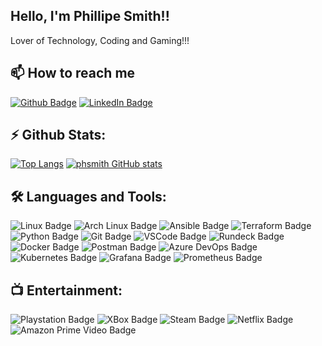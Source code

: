 ## Hello, I'm Phillipe Smith!!
 
Lover of Technology, Coding and Gaming!!!

 
## 📫 How to reach me
[![Github Badge](https://img.shields.io/badge/-Github-000?style=flat-square&logo=Github&logoColor=white&link=https://github.com/phsmith)](https://github.com/phsmith)
[![LinkedIn Badge](https://img.shields.io/badge/LinkedIn-007ACD?style=flat-square&logo=linkedin&logoColor=white&link=https://www.linkedin.com/in/phsmithcc/)](https://www.linkedin.com/in/phsmithcc/)

## ⚡ Github Stats:
[![Top Langs](https://github-readme-stats.vercel.app/api/top-langs/?username=phsmith&layout=compact&theme=github_dark)](https://github.com/phsmith/github-readme-stats)
[![phsmith GitHub stats](https://github-readme-stats.vercel.app/api?username=phsmith&theme=github_dark)](https://github.com/phsmith/github-readme-stats)

## :hammer_and_wrench: Languages and Tools:
![Linux Badge](https://img.shields.io/badge/Linux-FCC624?style=flat-square&logo=linux&logoColor=black)
![Arch Linux Badge](https://img.shields.io/badge/Arch_Linux-1793D1?style=flat-square&logo=arch-linux&logoColor=white)
![Ansible Badge](https://img.shields.io/badge/Ansible-323330?style=flat-square&logo=ansible&logoColor=white)
![Terraform Badge](https://img.shields.io/badge/Terraform-007ACC?style=flat-square&logo=terraform&logoColor=white)
![Python Badge](https://img.shields.io/badge/Python-FFD43B?style=flat-square&logo=python&logoColor=blue)
![Git Badge](https://img.shields.io/badge/Git-00000F?style=flat-square&logo=git&logoColor=white)
![VSCode Badge](https://img.shields.io/badge/Visual_Studio_Code-0078D4?style=flat-sqaure&logo=visual%20studio%20code&logoColor=white)
![Rundeck Badge](https://img.shields.io/badge/Rundeck-F05032?style=flat-square&logo=pagerduty&logoColor=white)
![Docker Badge](https://img.shields.io/badge/Docker-2CA5E0?style=flat-square&logo=docker&logoColor=white)
![Postman Badge](https://img.shields.io/badge/Postman-FF6C37?style=flat-square&logo=Postman&logoColor=white)
![Azure DevOps Badge](https://img.shields.io/badge/Azure_DevOps-0078D7?style=flat-square&logo=azure-devops&logoColor=white)
![Kubernetes Badge](https://img.shields.io/badge/kubernetes-FF6C0A?&style=flat-square&logo=kubernetes&logoColor=white)
![Grafana Badge](https://img.shields.io/badge/Grafana-F2F4F9?style=flat-square&logo=grafana&logoColor=orange&labelColor=F2F4F9)
![Prometheus Badge](https://img.shields.io/badge/Prometheus-000000?style=flat-square&logo=prometheus&labelColor=000000)

## :tv: Entertainment:
![Playstation Badge](https://img.shields.io/badge/PlayStation-003791?style=flat-sqaure&logo=playstation&logoColor=white)
![XBox Badge](https://img.shields.io/badge/Xbox-107C10?style=flat-square&logo=xbox&logoColor=white)
![Steam Badge](https://img.shields.io/badge/Steam-000000?style=flat-square&logo=steam&logoColor=white)
![Netflix Badge](https://img.shields.io/badge/Netflix-E50914?style=flat-square&logo=netflix&logoColor=white)
![Amazon Prime Video Badge](https://img.shields.io/badge/Amazon%20Prime%20Video-101010?style=flat-square&logo=amazon&logoColor=FCC624)
